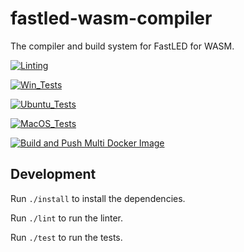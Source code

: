 # fastled-wasm-compiler

The compiler and build system for FastLED for WASM.

[![Linting](https://github.com/zackees/fastled-wasm-compiler/actions/workflows/lint.yml/badge.svg)](https://github.com/zackees/fastled-wasm-compiler/actions/workflows/lint.yml)

[![Win_Tests](https://github.com/zackees/fastled-wasm-compiler/actions/workflows/test_win.yml/badge.svg)](https://github.com/zackees/fastled-wasm-compiler/actions/workflows/test_win.yml)

[![Ubuntu_Tests](https://github.com/zackees/fastled-wasm-compiler/actions/workflows/test_ubuntu.yml/badge.svg)](https://github.com/zackees/fastled-wasm-compiler/actions/workflows/test_ubuntu.yml)

[![MacOS_Tests](https://github.com/zackees/fastled-wasm-compiler/actions/workflows/test_macos.yml/badge.svg)](https://github.com/zackees/fastled-wasm-compiler/actions/workflows/test_macos.yml)

[![Build and Push Multi Docker Image](https://github.com/zackees/fastled-wasm-compiler/actions/workflows/build_multi_docker_image.yml/badge.svg)](https://github.com/zackees/fastled-wasm-compiler/actions/workflows/build_multi_docker_image.yml)


## Development

Run `./install` to install the dependencies.

Run `./lint` to run the linter.

Run `./test` to run the tests.